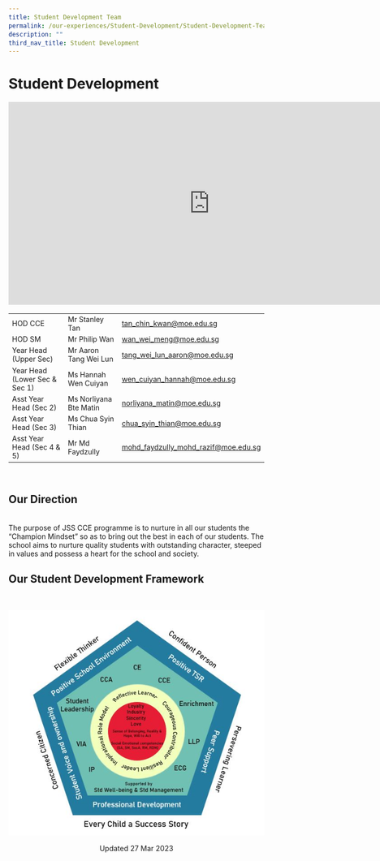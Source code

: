 ```yaml
---
title: Student Development Team
permalink: /our-experiences/Student-Development/Student-Development-Team/
description: ""
third_nav_title: Student Development
---
```

# Student Development
<iframe allowfullscreen="true" height="400" width="791" frameborder="0" src="https://docs.google.com/presentation/d/e/2PACX-1vQdYa3Nvh4LUafbL_yJ-vKOoZSet_1jrHNoObK289nxQAtkxecTzgESUBSMUKfvJ4xHtbV8F6gcqcv6/embed?start=true&amp;loop=true&amp;delayms=15000"></iframe>
<br>

| |  | |
| -------- | -------- | -------- |
| HOD CCE  | Mr Stanley Tan     | [tan_chin_kwan@moe.edu.sg](tan_chin_kwan@moe.edu.sg)    |
| HOD SM    | Mr Philip Wan    |[wan_wei_meng@moe.edu.sg](wan_wei_meng@moe.edu.sg)    |
| Year Head (Upper Sec)   | Mr Aaron Tang Wei Lun    | [tang_wei_lun_aaron@moe.edu.sg](tang_wei_lun_aaron@moe.edu.sg)     |
| Year Head (Lower Sec & Sec 1)     | Ms Hannah Wen Cuiyan    | [wen_cuiyan_hannah@moe.edu.sg](wen_cuiyan_hannah@moe.edu.sg)     |
| Asst Year Head (Sec 2)    | Ms Norliyana Bte Matin     | [norliyana_matin@moe.edu.sg](norliyana_matin@moe.edu.sg)    |
| Asst Year Head (Sec 3)    | Ms Chua Syin Thian     | [chua_syin_thian@moe.edu.sg](chua_syin_thian@moe.edu.sg)     |
| Asst Year Head (Sec 4 & 5)    | Mr Md Faydzully    | [mohd_faydzully_mohd_razif@moe.edu.sg](mohd_faydzully_mohd_razif@moe.edu.sg)    |

<br>

## Our Direction
<br>
The purpose of JSS CCE programme is to nurture in all our students the “Champion Mindset” so as to bring out the best in each of our students. The school aims to nurture quality students with outstanding character, steeped in values and possess a heart for the school and society.

## Our Student Development Framework
<br>

![](/images/JS_Student%20Development%20Framework%202020.jpg)

<center> Updated 27 Mar 2023 </center>